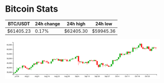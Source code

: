 # Bitcoin Stats

BTC/USDT|24h change|24h high|24h low|
|---|---|---|---|
|$61405.23|0.17%|$62405.30|$59945.36|

<img src="./chart.svg">
